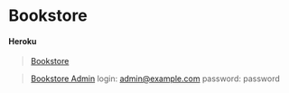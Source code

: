 # Bookstore
#### Heroku  
> [Bookstore](http://good-bookstore.herokuapp.com/)

> [Bookstore Admin](http://good-bookstore.herokuapp.com/admin)
> login: admin@example.com
> password: password
